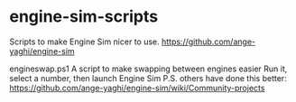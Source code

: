 # engine-sim-scripts
Scripts to make Engine Sim nicer to use. 
https://github.com/ange-yaghi/engine-sim

engineswap.ps1
A script to make swapping between engines easier
Run it, select a number, then launch Engine Sim
P.S. others have done this better: https://github.com/ange-yaghi/engine-sim/wiki/Community-projects
